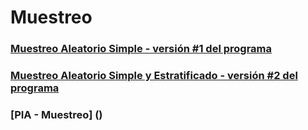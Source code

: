 # Muestreo
### [Muestreo Aleatorio Simple - versión #1 del programa ](https://github.com/mdiazgtz/Muestreo/blob/main/02_Tarea_1849417.c)
### [Muestreo Aleatorio Simple y Estratificado - versión #2 del programa ](https://github.com/mdiazgtz/Muestreo/blob/main/04_Tarea_1849417.c)
### [PIA - Muestreo] ()
